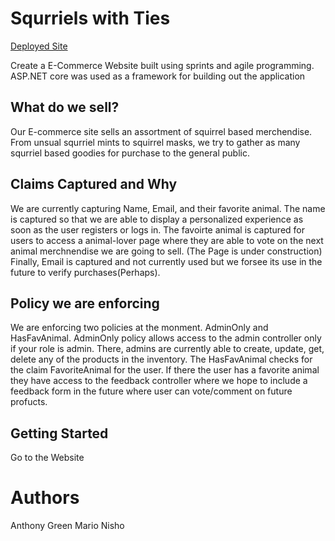 # Squrriels with Ties
[Deployed Site](ecomagmn.azurewebsites.net/)

Create a E-Commerce Website built using sprints and agile programming. ASP.NET core was used as a framework for building out the application

## What do we sell?
Our E-commerce site sells an assortment of squirrel based merchendise. From unsual squrriel mints to squirrel masks, we try to gather as many squrriel 
based goodies for purchase to the general public.

## Claims Captured and Why
We are currently capturing Name, Email, and their favorite animal. The name is captured so that we are able to display a personalized experience 
as soon as the user registers or logs in. The favoirte animal is captured for users to access a animal-lover page where they are able to vote on
the next animal merchnendise we are going to sell. (The Page is under construction) Finally, Email is captured and not currently used but we forsee 
its use in the future to verify purchases(Perhaps).

## Policy we are enforcing
We are enforcing two policies at the monment. AdminOnly and HasFavAnimal. AdminOnly policy allows access to the admin controller only if your role
is admin. There, admins are currently able to create, update, get, delete any of the products in the inventory. The HasFavAnimal checks for the claim
FavoriteAnimal for the user. If there the user has a favorite animal they have access to the feedback controller where we hope to include a feedback
form in the future where user can vote/comment on future profucts.

## Getting Started
Go to the Website

# Authors
Anthony Green
Mario Nisho

